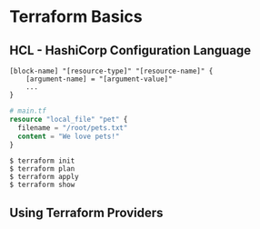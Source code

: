 # Terraform Basics

## HCL - HashiCorp Configuration Language

```
[block-name] "[resource-type]" "[resource-name]" {
    [argument-name] = "[argument-value]"
    ...
}
```

```terraform
# main.tf
resource "local_file" "pet" {
  filename = "/root/pets.txt"
  content = "We love pets!"
}
```

```shell
$ terraform init
$ terraform plan
$ terraform apply
$ terraform show
```

## Using Terraform Providers